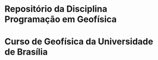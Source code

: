 # Repositório da Disciplina Programação em Geofísica 
# Curso de Geofísica da Universidade de Brasília
